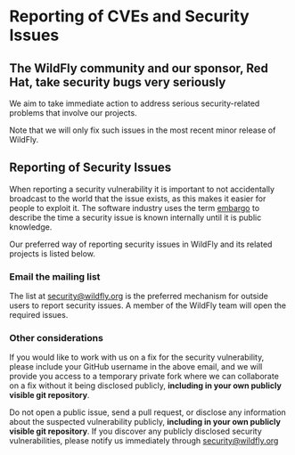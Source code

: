 # Reporting of CVEs and Security Issues

## The WildFly community and our sponsor, Red Hat, take security bugs very seriously

We aim to take immediate action to address serious security-related problems that involve our projects.

Note that we will only fix such issues in the most recent minor release of WildFly.

## Reporting of Security Issues

When reporting a security vulnerability it is important to not accidentally broadcast to the world that the issue exists, as this makes it easier for people to exploit it. The software industry uses the term <a href="https://www.redhat.com/en/blog/security-embargoes-red-hat">embargo</a> to describe the time a security issue is known internally until it is public knowledge.

Our preferred way of reporting security issues in WildFly and its related projects is listed below.

### Email the mailing list

The list at <a href="mailto:security@wildfly.org">security@wildfly.org</a> is the preferred mechanism for outside users to report security issues. A member of the WildFly team will open the required issues.

### Other considerations

If you would like to work with us on a fix for the security vulnerability, please include your GitHub username in the above email, and we will provide you access to a temporary private fork where we can collaborate on a fix without it being disclosed publicly, **including in your own publicly visible git repository**.

Do not open a public issue, send a pull request, or disclose any information about the suspected vulnerability publicly, **including in your own publicly visible git repository**. If you discover any publicly disclosed security vulnerabilities, please notify us immediately through <a href="mailto:security@wildfly.org">security@wildfly.org</a>
